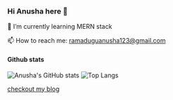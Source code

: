 ### Hi Anusha here 👋

<!--
**anusha-007/anusha-007** is a ✨ _special_ ✨ repository because its `README.md` (this file) appears on your GitHub profile.

Here are some ideas to get you started:

- 🔭 I’m currently working on ...
- 🌱 I’m currently learning ...
- 👯 I’m looking to collaborate on ...
- 🤔 I’m looking for help with ...
- 💬 Ask me about ...
- 📫 How to reach me: ...
- 😄 Pronouns: ...
- ⚡ Fun fact: ...
-->
🌱 I’m currently learning MERN stack

📫 How to reach me: ramaduguanusha123@gmail.com

#### Github stats
![Anusha's GitHub stats](https://github-readme-stats.vercel.app/api?username=anusha-007&show_icons=true&theme=radical&count_private=true)
![Top Langs](https://github-readme-stats.vercel.app/api/top-langs/?username=anusha-007&show_icons=true&theme=merko)

[checkout my blog](https://ramaduguanusha123.medium.com/how-we-cloned-the-monster-india-website-by-collaborating-remotely-46860af43470)
